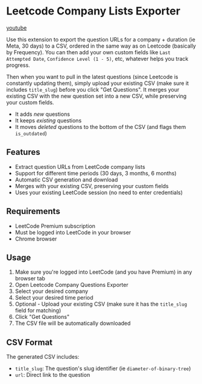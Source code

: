 # Leetcode Company Lists Exporter

[youtube](https://youtu.be/aQBkWeFEBeo?si=rPRQBMhOWWzOd6vf)

Use this extension to export the question URLs for a company + duration (ie Meta, 30 days) to a CSV, ordered in the same way as on Leetcode (basically by Frequency). You can then add your own custom fields like `Last Attempted Date`, `Confidence Level (1 - 5)`, etc, whatever helps you track progress.

Then when you want to pull in the latest questions (since Leetcode is constantly updating them), simply upload your existing CSV (make sure it includes `title_slug`) before you click "Get Questions". It merges your existing CSV with the new question set into a new CSV, while preserving your custom fields.
- It adds _new_ questions
- It keeps _existing_ questions
- It moves _deleted_ questions to the bottom of the CSV (and flags them `is_outdated`)

## Features

- Extract question URLs from LeetCode company lists
- Support for different time periods (30 days, 3 months, 6 months)
- Automatic CSV generation and download
- Merges with your existing CSV, preserving your custom fields
- Uses your existing LeetCode session (no need to enter credentials)

## Requirements

- LeetCode Premium subscription
- Must be logged into LeetCode in your browser
- Chrome browser

## Usage

1. Make sure you're logged into LeetCode (and you have Premium) in any browser tab
2. Open Leetcode Company Questions Exporter
3. Select your desired company
4. Select your desired time period
5. Optional - Upload your existing CSV (make sure it has the `title_slug` field for matching)
5. Click "Get Questions"
6. The CSV file will be automatically downloaded

## CSV Format

The generated CSV includes:
- `title_slug`: The question's slug identifier (ie `diameter-of-binary-tree`)
- `url`: Direct link to the question
